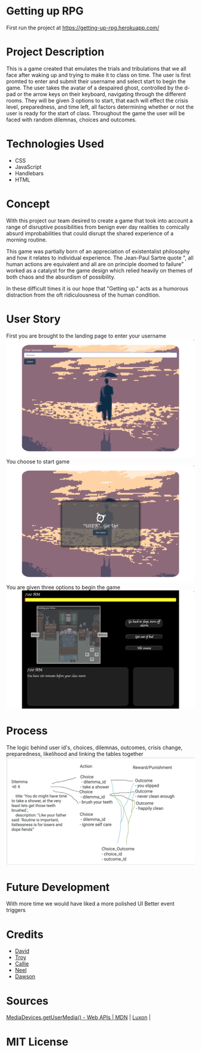 # Getting up RPG

First run the project at https://getting-up-rpg.herokuapp.com/

# Project Description

This is a game created that emulates the trials and tribulations that we all face after waking up and trying to make it to class on time.
The user is first promted to enter and submit their username and select start to begin the game.
The user takes the avatar of a despaired ghost, controlled by the d-pad or the arrow keys on their keyboard, navigating through the different rooms.
They will be given 3 options to start, that each will effect the crisis level, preparedness, and time left, all factors determining whether or not the user is ready for the start of class.
Throughout the game the user will be faced with random dilemnas, choices and outcomes.

# Technologies Used
* CSS
* JavaScript
* Handlebars
* HTML
# Concept

With this project our team desired to create a game that took into account a range of disruptive possibilities from benign ever day realities to comically absurd improbabilities that could disrupt the shared experience of a morning routine. 

This game was partially born of an appreciation of existentalist philosophy and how it relates to individual experience. The Jean-Paul Sartre quote ", all human actions are equivalent and all are on principle doomed to failure" worked as a catalyst for the game design which relied heavily on themes of both chaos and the absurdism of possibility. 

In these difficult times it is our hope that "Getting up." acts as a humorous distraction from the oft ridiculousness of the human condition. 

# User Story 
First you are brought to the landing page to enter your username
![Landing page](./demo/Landing%20page.png)
You choose to start game
![Start Game](./demo/start.png)
You are given three options to begin the game
![Choices](./demo/choices.png)

# Process
The logic behind user id's, choices, dilemnas, outcomes, crisis change, preparedness, likelihood and linking the tables together
![Outcomes](./demo/outcomes.png)

# Future Development
With more time we would have liked a more polished UI
Better event triggers

# Credits 
* [David](https://github.com/codewizard-dt)
* [Troy](https://github.com/TEkdahl92)
* [Callie](https://github.com/calliebwill)
* [Neel](https://github.com/kakaralan)
* [Dawson](https://github.com/TheTrueMop)

# Sources
[MediaDevices.getUserMedia() - Web APIs | MDN](https://developer.mozilla.org/en-US/docs/Web/API/MediaDevices/getUserMedia) | [Luxon](https://cdnjs.com/libraries/luxon) | 

# MIT License







